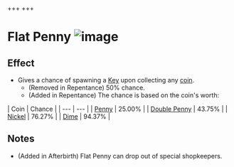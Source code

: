 +++
+++

 # Flat Penny ![image](/image/Flat_Penny.png) 

Effect
--------


* Gives a chance of spawning a [Key](/wiki/Key "Key") upon collecting any [coin](/wiki/Coin "Coin").
	+ (Removed in Repentance) 50% chance.
	+ (Added in Repentance) The chance is based on the coin's worth:




| Coin
 | Chance
 |
| --- | --- |
| [Penny](/wiki/Coins#Penny "Coins") | 25.00%
 |
| [Double Penny](/wiki/Coins#Double_Penny "Coins") | 43.75%
 |
| [Nickel](/wiki/Coins#Nickel "Coins") | 76.27%
 |
| [Dime](/wiki/Coins#Dime "Coins") | 94.37%
 |


Notes
-------


* (Added in Afterbirth) Flat Penny can drop out of special shopkeepers.



